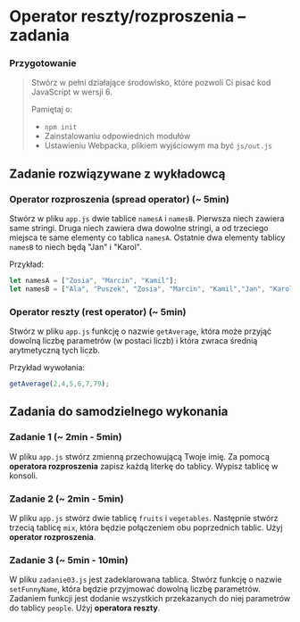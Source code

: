 # Operator reszty/rozproszenia &ndash; zadania

### Przygotowanie

> Stwórz w pełni działające środowisko, które pozwoli Ci pisać kod JavaScript w wersji 6.
>
> Pamiętaj o:
> - ```npm init```
> - Zainstalowaniu odpowiednich modułów
> - Ustawieniu Webpacka, plikiem  wyjściowym  ma być `js/out.js`

## Zadanie rozwiązywane z wykładowcą

### Operator rozproszenia (spread operator) (~ 5min)

Stwórz w pliku ```app.js``` dwie tablice ```namesA``` i ```namesB```. Pierwsza niech zawiera same stringi.
Druga niech zawiera dwa dowolne stringi, a od trzeciego miejsca te same elementy co tablica ```namesA```. Ostatnie dwa elementy tablicy ```namesB``` to niech będą "Jan" i  "Karol".

Przykład:

```JavaScript
let namesA = ["Zosia", "Marcin", "Kamil"];
let namesB = ["Ala", "Puszek", "Zosia", "Marcin", "Kamil","Jan", "Karol" ];
```

### Operator reszty (rest operator) (~ 5min)

Stwórz w pliku ```app.js``` funkcję o nazwie ```getAverage```, która może przyjąć dowolną liczbę parametrów (w postaci liczb) i która zwraca średnią arytmetyczną tych liczb.

Przykład wywołania:

```JavaScript
getAverage(2,4,5,6,7,79);
```

## Zadania do samodzielnego wykonania

### Zadanie 1 (~ 2min - 5min)

W pliku ```app.js``` stwórz zmienną przechowującą Twoje imię. Za pomocą **operatora rozproszenia** zapisz każdą literkę do tablicy.
Wypisz tablicę w konsoli.

### Zadanie 2 (~ 2min - 5min)

W pliku ```app.js``` stwórz dwie tablicę ```fruits``` i ```vegetables```. Następnie stwórz trzecią tablicę ```mix```, która będzie połączeniem obu poprzednich tablic. Użyj **operator rozproszenia**.

### Zadanie 3 (~ 5min - 10min)

W pliku ```zadanie03.js``` jest zadeklarowana tablica. Stwórz funkcję o nazwie ```setFunnyName```, która będzie przyjmować dowolną liczbę parametrów. Zadaniem funkcji jest dodanie wszystkich przekazanych do niej parametrów do tablicy ```people```. Użyj **operatora reszty**.
